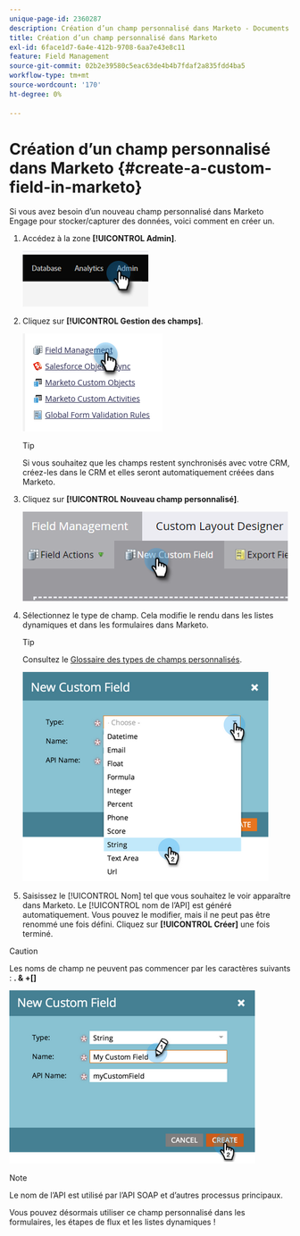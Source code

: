 ```yaml
---
unique-page-id: 2360287
description: Création d’un champ personnalisé dans Marketo - Documents Marketo - Documentation du produit
title: Création d’un champ personnalisé dans Marketo
exl-id: 6face1d7-6a4e-412b-9708-6aa7e43e8c11
feature: Field Management
source-git-commit: 02b2e39580c5eac63de4b4b7fdaf2a835fdd4ba5
workflow-type: tm+mt
source-wordcount: '170'
ht-degree: 0%

---
```


# Création d’un champ personnalisé dans Marketo {#create-a-custom-field-in-marketo}

Si vous avez besoin d’un nouveau champ personnalisé dans Marketo Engage pour stocker/capturer des données, voici comment en créer un.

1. Accédez à la zone **[!UICONTROL Admin]**.

   ![](assets/create-a-custom-field-in-marketo-1.png)

1. Cliquez sur **[!UICONTROL Gestion des champs]**.

   ![](assets/create-a-custom-field-in-marketo-2.png)

   >[!TIP]
   >
   >Si vous souhaitez que les champs restent synchronisés avec votre CRM, créez-les dans le CRM et elles seront automatiquement créées dans Marketo.

1. Cliquez sur **[!UICONTROL Nouveau champ personnalisé]**.

   ![](assets/create-a-custom-field-in-marketo-3.png)

1. Sélectionnez le type de champ. Cela modifie le rendu dans les listes dynamiques et dans les formulaires dans Marketo.

   >[!TIP]
   >
   >Consultez le [Glossaire des types de champs personnalisés](/help/marketo/product-docs/administration/field-management/custom-field-type-glossary.md).

   ![](assets/create-a-custom-field-in-marketo-4.png)

1. Saisissez le [!UICONTROL Nom] tel que vous souhaitez le voir apparaître dans Marketo. Le [!UICONTROL nom de l’API] est généré automatiquement. Vous pouvez le modifier, mais il ne peut pas être renommé une fois défini. Cliquez sur **[!UICONTROL Créer]** une fois terminé.

>[!CAUTION]
>
>Les noms de champ ne peuvent pas commencer par les caractères suivants : **. &amp; +[]**

![](assets/create-a-custom-field-in-marketo-5.png)

>[!NOTE]
>
>Le nom de l’API est utilisé par l’API SOAP et d’autres processus principaux.

Vous pouvez désormais utiliser ce champ personnalisé dans les formulaires, les étapes de flux et les listes dynamiques !

